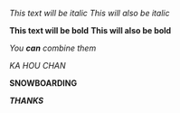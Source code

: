 *This text will be italic*
_This will also be italic_

**This text will be bold**
__This will also be bold__

_You **can** combine them_

_KA HOU CHAN_

__SNOWBOARDING__

_**THANKS**_
